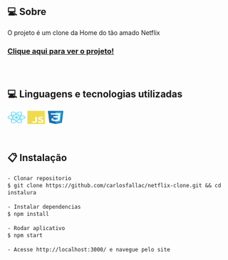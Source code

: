 ## 💻 Sobre

O projeto é um clone da Home do tão amado Netflix
<br>
<h3 align="left"><a href="https://netflix-clone-carlosfallac.vercel.app/" target="_blank" rel="noopener noreferrer">Clique aqui para ver o projeto!</a><h3>
<br>



## 💻 Linguagens e tecnologias utilizadas
<p align="left"> 
<img align="center" alt="Carlos-React" height="30" width="40" src="https://raw.githubusercontent.com/devicons/devicon/master/icons/react/react-original.svg">
<img align="center" alt="Carlos-Js" height="30" width="40" src="https://raw.githubusercontent.com/devicons/devicon/master/icons/javascript/javascript-plain.svg">
<img align="center" alt="Carlos-CSS" height="30" width="40" src="https://raw.githubusercontent.com/devicons/devicon/master/icons/css3/css3-original.svg">
</p>
<br>


## 📋 Instalação

    - Clonar repositorio
    $ git clone https://github.com/carlosfallac/netflix-clone.git && cd instalura

    - Instalar dependencias
    $ npm install

    - Rodar aplicativo
    $ npm start

    - Acesse http://localhost:3000/ e navegue pelo site

